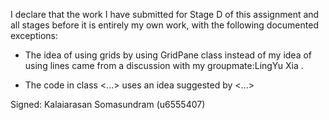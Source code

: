 I declare that the work I have submitted for Stage D of this assignment and all stages before it is entirely my own work, with the following documented exceptions:

* The idea of using grids by using GridPane class instead of my idea of using lines   came from a discussion with my groupmate:LingYu Xia .

* The code in class <...> uses an idea suggested by <...>

Signed: Kalaiarasan Somasundram  (u6555407)
